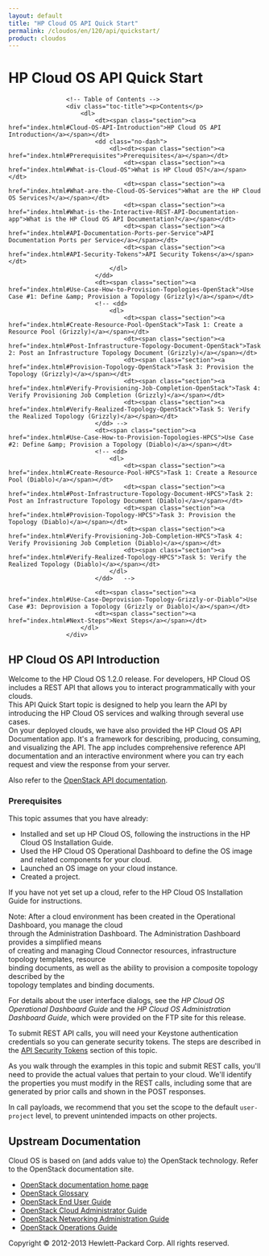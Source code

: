 ```yaml
---
layout: default
title: "HP Cloud OS API Quick Start"
permalink: /cloudos/en/120/api/quickstart/
product: cloudos
---
```


# HP Cloud OS API Quick Start

                    <!-- Table of Contents --> 
                    <div class="toc-title"><p>Contents</p>
                        <dl>
                            <dt><span class="section"><a href="index.html#Cloud-OS-API-Introduction">HP Cloud OS API Introduction</a></span></dt>
                            <dd class="no-dash">
                                <dl><dt><span class="section"><a href="index.html#Prerequisites">Prerequisites</a></span></dt>
                                    <dt><span class="section"><a href="index.html#What-is-Cloud-OS">What is HP Cloud OS?</a></span></dt>
                                    <dt><span class="section"><a href="index.html#What-are-the-Cloud-OS-Services">What are the HP Cloud OS Services?</a></span></dt>
                                    <dt><span class="section"><a href="index.html#What-is-the-Interactive-REST-API-Documentation-app">What is the HP Cloud OS API Documentation?</a></span></dt>
                                    <dt><span class="section"><a href="index.html#API-Documentation-Ports-per-Service">API Documentation Ports per Service</a></span></dt>
                                    <dt><span class="section"><a href="index.html#API-Security-Tokens">API Security Tokens</a></span></dt>
                                </dl>
                            </dd>
                            <dt><span class="section"><a href="index.html#Use-Case-How-to-Provision-Topologies-OpenStack">Use Case #1: Define &amp; Provision a Topology (Grizzly)</a></span></dt>
                            <!-- <dd>
                                <dl>
                                    <dt><span class="section"><a href="index.html#Create-Resource-Pool-OpenStack">Task 1: Create a Resource Pool (Grizzly)</a></span></dt>
                                    <dt><span class="section"><a href="index.html#Post-Infrastructure-Topology-Document-OpenStack">Task 2: Post an Infrastructure Topology Document (Grizzly)</a></span></dt>
                                    <dt><span class="section"><a href="index.html#Provision-Topology-OpenStack">Task 3: Provision the Topology (Grizzly)</a></span></dt>
                                    <dt><span class="section"><a href="index.html#Verify-Provisioning-Job-Completion-OpenStack">Task 4: Verify Provisioning Job Completion (Grizzly)</a></span></dt>
                                    <dt><span class="section"><a href="index.html#Verify-Realized-Topology-OpenStack">Task 5: Verify the Realized Topology (Grizzly)</a></span></dt>
                            </dd> --> 
                            <dt><span class="section"><a href="index.html#Use-Case-How-to-Provision-Topologies-HPCS">Use Case #2: Define &amp; Provision a Topology (Diablo)</a></span></dt>
                            <!-- <dd>
                                <dl>
                                    <dt><span class="section"><a href="index.html#Create-Resource-Pool-HPCS">Task 1: Create a Resource Pool (Diablo)</a></span></dt>
                                    <dt><span class="section"><a href="index.html#Post-Infrastructure-Topology-Document-HPCS">Task 2: Post an Infrastructure Topology Document (Diablo)</a></span></dt>
                                    <dt><span class="section"><a href="index.html#Provision-Topology-HPCS">Task 3: Provision the Topology (Diablo)</a></span></dt>
                                    <dt><span class="section"><a href="index.html#Verify-Provisioning-Job-Completion-HPCS">Task 4: Verify Provisioning Job Completion (Diablo)</a></span></dt>
                                    <dt><span class="section"><a href="index.html#Verify-Realized-Topology-HPCS">Task 5: Verify the Realized Topology (Diablo)</a></span></dt>
                                </dl>
                            </dd>   -->        
                            
                            <dt><span class="section"><a href="index.html#Use-Case-Deprovision-Topology-Grizzly-or-Diablo">Use Case #3: Deprovision a Topology (Grizzly or Diablo)</a></span></dt>   
                            <dt><span class="section"><a href="index.html#Next-Steps">Next Steps</a></span></dt>
                        </dl>
                    </div>
                    

## HP Cloud OS API Introduction

Welcome to the HP Cloud OS 1.2.0 release. For developers, HP Cloud OS includes a REST API that allows you to interact programmatically with your clouds.  
        This API Quick Start topic is designed to help you learn the API by introducing the HP Cloud OS services and walking through several use cases.  
        On your deployed clouds, we have also provided the HP Cloud OS API Documentation app. It's a framework for describing, producing, consuming, and visualizing the API. 
        The app includes comprehensive reference API documentation and an interactive environment where you can try each request and view the response from your server. 
   
Also refer to the [OpenStack API documentation](http://docs.openstack.org).   

### Prerequisites

This topic assumes that you have already:

* Installed and set up HP Cloud OS, following the instructions in the HP Cloud OS Installation Guide. 
* Used the HP Cloud OS Operational Dashboard to define the OS image and related components for your cloud.
* Launched an OS image on your cloud instance.
* Created a project.

If you have not yet set up a cloud, refer to the HP Cloud OS Installation Guide for instructions.

Note: After a cloud environment has been created 
            in the Operational Dashboard, you manage the cloud            
            through the Administration Dashboard. The Administration Dashboard provides a simplified means             
            of creating and managing Cloud Connector resources, infrastructure topology templates, resource             
            binding documents, as well as the ability to provision a composite topology described by the             
            topology templates and binding documents.
            
For details about the user interface dialogs, see the <i>HP Cloud OS Operational Dashboard Guide</i> and 
            the <i>HP Cloud OS Administration Dashboard Guide</i>, which were provided on the FTP site for this 
            release.
            
To submit REST API calls, you will need your Keystone authentication credentials so you can generate security tokens. 
The steps are described in the [API Security Tokens](#API-Security-Tokens) section of this topic.
   
As you walk through the examples in this topic and submit REST calls, you'll need to provide the actual values that pertain to your cloud. We'll 
             identify the properties you must modify in the REST calls, including some that are generated by prior calls and shown in the POST responses.
        
In call payloads, we recommend that you set the scope to the default <code>user-project</code> level, 
            to prevent unintended impacts on other projects.

## Upstream Documentation

Cloud OS is based on (and adds value to) the OpenStack technology. Refer to the OpenStack documentation site.

* [OpenStack documentation home page](http://docs.openstack.org/)
* [OpenStack Glossary](http://docs.openstack.org/glossary/content/glossary.html)
* [OpenStack End User Guide](http://docs.openstack.org/user-guide/content/index.html)
* [OpenStack Cloud Administrator Guide](http://docs.openstack.org/trunk/openstack-compute/admin/content/index.html)
* [OpenStack Networking Administration Guide](http://docs.openstack.org/trunk/openstack-network/admin/content/index.html)
* [OpenStack Operations Guide](http://docs.openstack.org/trunk/openstack-ops/content/index.html)

Copyright &copy; 2012-2013 Hewlett-Packard Corp. All rights reserved.
